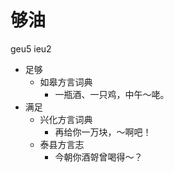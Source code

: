 # 够油
geu5 ieu2
+ 足够
  * 如皋方言词典
    - 一瓶酒、一只鸡，中午～咾。
+ 满足
  * 兴化方言词典
    - 再给你一万块，～啊吧！
  * 泰县方言志
    - 今朝你酒哿曾喝得～？
